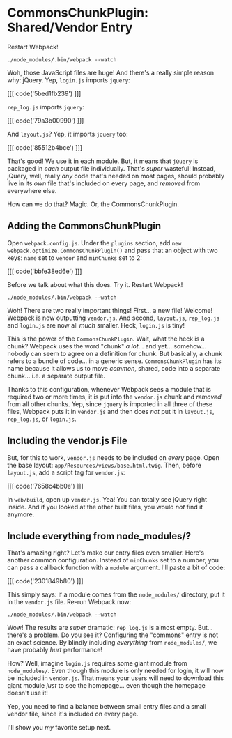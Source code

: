 # CommonsChunkPlugin: Shared/Vendor Entry

Restart Webpack!

```terminal-silent
./node_modules/.bin/webpack --watch
```

Woh, those JavaScript files are huge! And there's a really simple reason why:
jQuery. Yep, `login.js` imports `jquery`:

[[[ code('5bed1fb239') ]]]

`rep_log.js` imports `jquery`:

[[[ code('79a3b00990') ]]]

And `layout.js`? Yep, it imports `jquery` too:

[[[ code('85512b4bce') ]]]

That's good! We use it in each module. But, it means that `jQuery` is packaged in
*each* output file individually. That's *super* wasteful! Instead, jQuery, well,
really *any* code that's needed on most pages, should probably live in its *own*
file that's included on every page, and *removed* from everywhere else.

How can we do that? Magic. Or, the CommonsChunkPlugin.

## Adding the CommonsChunkPlugin

Open `webpack.config.js`. Under the `plugins` section, add
`new webpack.optimize.CommonsChunkPlugin()` and pass that an object with two keys:
`name` set to `vendor` and `minChunks` set to 2:

[[[ code('bbfe38ed6e') ]]]

Before we talk about what this does. Try it. Restart Webpack!

```terminal-silent
./node_modules/.bin/webpack --watch
```

Woh! There are two really important things! First... a new file! Welcome! Webpack
is now outputting `vendor.js`. And second, `layout.js`, `rep_log.js` and `login.js`
are now all *much* smaller. Heck, `login.js` is tiny!

This is the power of the `CommonsChunkPlugin`. Wait, what the heck is a chunk?
Webpack uses the word "chunk" *a lot*... and yet... somehow... nobody can seem to
agree on a definition for chunk. But basically, a chunk refers to a bundle of code...
in a generic sense. `CommonsChunkPlugin` has its name because it allows us to move
*common*, shared, code into a separate chunk... i.e. a separate output file.

Thanks to this configuration, whenever Webpack sees a module that is required two
or more times, it is put into the `vendor.js` chunk and *removed* from all other
chunks. Yep, since `jquery` is imported in all three of these files, Webpack puts
it in `vendor.js` and then does *not* put it in `layout.js`, `rep_log.js`, or `login.js`.

## Including the vendor.js File

But, for this to work, `vendor.js` needs to be included on *every* page. Open the
base layout: `app/Resources/views/base.html.twig`. Then, before `layout.js`, add
a script tag for `vendor.js`:

[[[ code('7658c4bb0e') ]]]

In `web/build`, open up `vendor.js`. Yea! You can totally see jQuery right inside.
And if you looked at the other built files, you would *not* find it anymore.

## Include everything from node_modules/?

That's amazing right? Let's make our entry files even smaller. Here's another
common configuration. Instead of `minChunks` set to a number, you can pass a callback
function with a `module` argument. I'll paste a bit of code:

[[[ code('2301849b80') ]]]

This simply says: if a module comes from the `node_modules/` directory, put it in
the `vendor.js` file. Re-run Webpack now:

```terminal-silent
./node_modules/.bin/webpack --watch
```

Wow! The results are *super* dramatic: `rep_log.js` is almost empty. But... there's
a problem. Do you see it? Configuring the "commons" entry is not an exact science.
By blindly including *everything* from `node_modules/`, we have probably *hurt*
performance!

How? Well, imagine `login.js` requires some giant module from `node_modules/`. Even
though this module is only needed for login, it will now be included in `vendor.js`.
That means your users will need to download this giant module *just* to see the homepage...
even though the homepage doesn't use it!

Yep, you need to find a balance between small entry files and a small vendor file,
since it's included on every page.

I'll show you *my* favorite setup next.
